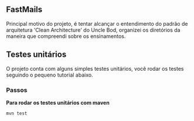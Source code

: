 ## FastMails
Principal motivo do projeto, é tentar alcançar o entendimento do padrão de arquitetura 'Clean Architecture' do Uncle Bod, organizei os diretórios da maneira que compreendi sobre os ensinamentos.

## Testes unitários
O projeto conta com alguns simples testes unitários, você rodar os testes seguindo o pequeno tutorial abaixo.

### Passos
**Para rodar os testes unitários com maven**
```bash
mvn test



